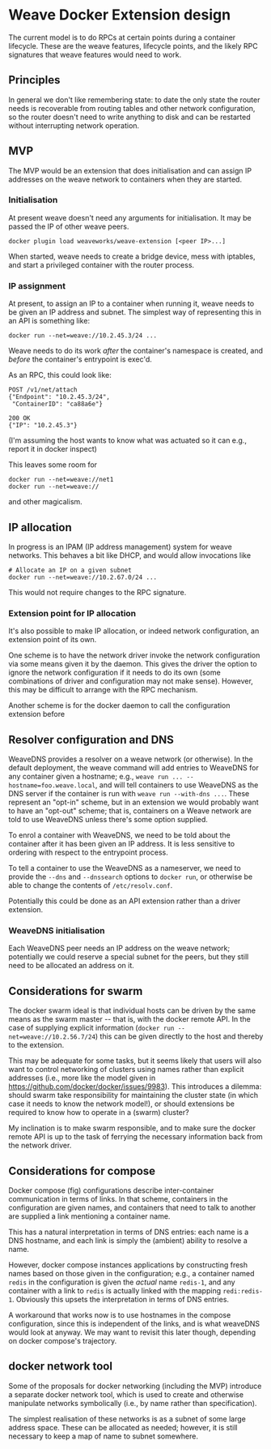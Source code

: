 # Weave Docker Extension design

The current model is to do RPCs at certain points during a container
lifecycle. These are the weave features, lifecycle points, and the
likely RPC signatures that weave features would need to work.

## Principles

In general we don't like remembering state: to date the only state the
router needs is recoverable from routing tables and other network
configuration, so the router doesn't need to write anything to disk
and can be restarted without interrupting network operation.

## MVP

The MVP would be an extension that does initialisation and can assign
IP addresses on the weave network to containers when they are started.

### Initialisation

At present weave doesn't need any arguments for initialisation. It may
be passed the IP of other weave peers.

    docker plugin load weaveworks/weave-extension [<peer IP>...]

When started, weave needs to create a bridge device, mess with
iptables, and start a privileged container with the router process.

### IP assignment

At present, to assign an IP to a container when running it, weave
needs to be given an IP address and subnet. The simplest way of
representing this in an API is something like:

    docker run --net=weave://10.2.45.3/24 ...

Weave needs to do its work *after* the container's namespace is
created, and *before* the container's entrypoint is exec'd.

As an RPC, this could look like:

    POST /v1/net/attach
    {"Endpoint": "10.2.45.3/24",
     "ContainerID": "ca88a6e"}
    
    200 OK
    {"IP": "10.2.45.3"}

(I'm assuming the host wants to know what was actuated so it can e.g.,
report it in docker inspect)

This leaves some room for

    docker run --net=weave://net1
    docker run --net=weave://

and other magicalism.

## IP allocation

In progress is an IPAM (IP address management) system for weave
networks. This behaves a bit like DHCP, and would allow invocations
like

    # Allocate an IP on a given subnet
    docker run --net=weave://10.2.67.0/24 ...

This would not require changes to the RPC signature.

### Extension point for IP allocation

It's also possible to make IP allocation, or indeed network
configuration, an extension point of its own.

One scheme is to have the network driver invoke the network
configuration via some means given it by the daemon. This gives the
driver the option to ignore the network configuration if it needs to
do its own (some combinations of driver and configuration may not make
sense). However, this may be difficult to arrange with the RPC
mechanism.

Another scheme is for the docker daemon to call the configuration
extension before 

## Resolver configuration and DNS

WeaveDNS provides a resolver on a weave network (or otherwise). In the
default deployment, the weave command will add entries to WeaveDNS for
any container given a hostname; e.g., `weave run
... --hostname=foo.weave.local`, and will tell containers to use
WeaveDNS as the DNS server if the container is run with `weave run
--with-dns ...`. These represent an "opt-in" scheme, but in an
extension we would probably want to have an "opt-out" scheme; that is,
containers on a Weave network are told to use WeaveDNS unless there's
some option supplied.

To enrol a container with WeaveDNS, we need to be told about the
container after it has been given an IP address. It is less sensitive
to ordering with respect to the entrypoint process.

To tell a container to use the WeaveDNS as a nameserver, we need to
provide the `--dns` and `--dnssearch` options to `docker run`, or
otherwise be able to change the contents of `/etc/resolv.conf`.

Potentially this could be done as an API extension rather than a
driver extension.

### WeaveDNS initialisation

Each WeaveDNS peer needs an IP address on the weave network;
potentially we could reserve a special subnet for the peers, but they
still need to be allocated an address on it.

## Considerations for swarm

The docker swarm ideal is that individual hosts can be driven by the
same means as the swarm master -- that is, with the docker remote
API. In the case of supplying explicit information (`docker run
--net=weave://10.2.56.7/24`) this can be given directly to the host
and thereby to the extension.

This may be adequate for some tasks, but it seems likely that users
will also want to control networking of clusters using names rather
than explicit addresses (i.e., more like the model given in
https://github.com/docker/docker/issues/9983). This introduces a
dilemma: should swarm take responsibility for maintaining the cluster
state (in which case it needs to know the network model!), or should
extensions be required to know how to operate in a (swarm) cluster?

My inclination is to make swarm responsible, and to make sure the
docker remote API is up to the task of ferrying the necessary
information back from the network driver.

## Considerations for compose

Docker compose (fig) configurations describe inter-container
communication in terms of links. In that scheme, containers in the
configuration are given names, and containers that need to talk to
another are supplied a link mentioning a container name.

This has a natural interpretation in terms of DNS entries: each name
is a DNS hostname, and each link is simply the (ambient) ability to
resolve a name.

However, docker compose instances applications by constructing fresh
names based on those given in the configuration; e.g., a container
named `redis` in the configuration is given the *actual* name
`redis-1`, and any container with a link to `redis` is actually linked
with the mapping `redi:redis-1`. Obviously this upsets the
interpretation in terms of DNS entries.

A workaround that works now is to use hostnames in the compose
configuration, since this is independent of the links, and is what
weaveDNS would look at anyway. We may want to revisit this later
though, depending on docker compose's trajectory.

## docker network tool

Some of the proposals for docker networking (including the MVP)
introduce a separate docker network tool, which is used to create and
otherwise manipulate networks symbolically (i.e., by name rather than
specification).

The simplest realisation of these networks is as a subnet of some
large address space. These can be allocated as needed; however, it is
still necessary to keep a map of name to subnet somewhere.
